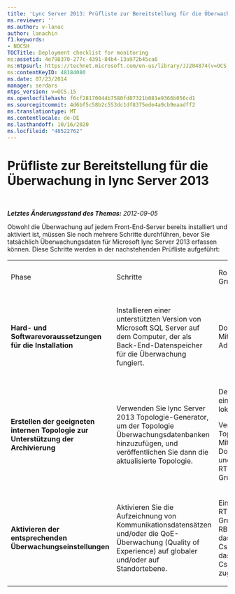 ```yaml
---
title: 'Lync Server 2013: Prüfliste zur Bereitstellung für die Überwachung'
ms.reviewer: ''
ms.author: v-lanac
author: lanachin
f1.keywords:
- NOCSH
TOCTitle: Deployment checklist for monitoring
ms:assetid: 4e798370-277c-4391-84b4-13a972b45ca6
ms:mtpsurl: https://technet.microsoft.com/en-us/library/JJ204874(v=OCS.15)
ms:contentKeyID: 48184080
ms.date: 07/23/2014
manager: serdars
mtps_version: v=OCS.15
ms.openlocfilehash: f6cf28170044b7580fd07321b081e9366b056cd1
ms.sourcegitcommit: 4d6bf5c58b2c553dc1df8375ede4a9cb9eaadff2
ms.translationtype: MT
ms.contentlocale: de-DE
ms.lasthandoff: 10/16/2020
ms.locfileid: "48522762"
---
```

# <a name="deployment-checklist-for-monitoring-in-lync-server-2013"></a>Prüfliste zur Bereitstellung für die Überwachung in lync Server 2013

<div data-xmlns="http://www.w3.org/1999/xhtml">

<div class="topic" data-xmlns="http://www.w3.org/1999/xhtml" data-msxsl="urn:schemas-microsoft-com:xslt" data-cs="https://msdn.microsoft.com/">

<div data-asp="https://msdn2.microsoft.com/asp">



</div>

<div id="mainSection">

<div id="mainBody">

<span> </span>

_**Letztes Änderungsstand des Themas:** 2012-09-05_

Obwohl die Überwachung auf jedem Front-End-Server bereits installiert und aktiviert ist, müssen Sie noch mehrere Schritte durchführen, bevor Sie tatsächlich Überwachungsdaten für Microsoft lync Server 2013 erfassen können. Diese Schritte werden in der nachstehenden Prüfliste aufgeführt:


<table>
<colgroup>
<col style="width: 25%" />
<col style="width: 25%" />
<col style="width: 25%" />
<col style="width: 25%" />
</colgroup>
<tbody>
<tr class="odd">
<td><p>Phase</p></td>
<td><p>Schritte</p></td>
<td><p>Rolle und Gruppenmitgliedschaft</p></td>
<td><p>Dokumentation</p></td>
</tr>
<tr class="even">
<td><p><strong>Hard- und Softwarevoraussetzungen für die Installation</strong></p></td>
<td><p>Installieren einer unterstützten Version von Microsoft SQL Server auf dem Computer, der als Back-End-Datenspeicher für die Überwachung fungiert.</p></td>
<td><p>Domänenbenutzer, der auch Mitglied der lokalen Administratorgruppe ist.</p></td>
<td><p><a href="lync-server-2013-supported-hardware.md">Unterstützte Hardware für lync Server 2013</a> im Unterstützungs Handbuch</p>
<p><a href="lync-server-2013-server-software-and-infrastructure-support.md">Server Software und Infrastrukturunterstützung in lync Server 2013</a> im Support-Leitfaden</p></td>
</tr>
<tr class="odd">
<td><p><strong>Erstellen der geeigneten internen Topologie zur Unterstützung der Archivierung</strong></p></td>
<td><p>Verwenden Sie lync Server 2013 Topologie-Generator, um der Topologie Überwachungsdatenbanken hinzuzufügen, und veröffentlichen Sie dann die aktualisierte Topologie.</p></td>
<td><p>Definieren einer Topologie, ein Benutzer, der Mitglied der lokalen Benutzergruppe ist.</p>
<p>Veröffentlichen der Topologie, ein Benutzer, der Mitglied der Domänenadministratorgruppe und der RTCUniversalServerAdmins-Gruppe ist.</p></td>
<td><p><a href="lync-server-2013-associating-a-monitoring-store-with-a-front-end-pool.md">Zuordnen eines überwachungsspeichers zu einem Front-End-Pool in lync Server 2013</a> im Bereitstellungshandbuch</p></td>
</tr>
<tr class="even">
<td><p><strong>Aktivieren der entsprechenden Überwachungseinstellungen</strong></p></td>
<td><p>Aktivieren Sie die Aufzeichnung von Kommunikationsdatensätzen und/oder die QoE-Überwachung (Quality of Experience) auf globaler und/oder auf Standortebene.</p></td>
<td><p>Ein Benutzer, der Mitglied der RTCUniversalServerAdmins-Gruppe ist oder dem eine RBAC-Rolle mit Zugriff auf das Cmdlet CsCdrConfiguration und auf das Cmdlet CsQoEConfiguration zugewiesen wurde.</p></td>
<td><p><a href="lync-server-2013-configuring-call-detail-recording-and-quality-of-experience-settings.md">Konfigurieren der Einstellungen für die Aufzeichnung von Gesprächsdaten und der erfahrungsqualität in lync Server 2013</a> im Betriebshandbuch</p></td>
</tr>
</tbody>
</table>


</div>

<span> </span>

</div>

</div>

</div>

